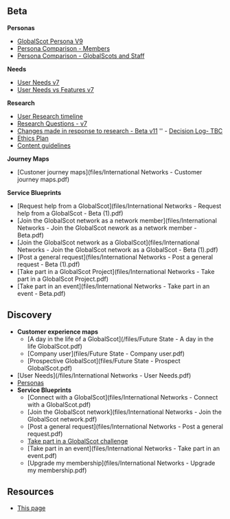 ## Beta

**Personas**
- [GlobalScot Persona V9](files/Personas_IN_v9.pdf)
- [Persona Comparison - Members](files/Pesona_Comparisson-GlobalScot_Members_2020.pdf)
- [Persona Comparison - GlobalScots and Staff](files/Pesona_Comparisson-GlobalScots_and_Staff_2020.pdf)

**Needs**
- [User Needs v7](files/User_needs_beta_V7.pdf)
- [User Needs vs Features v7](files/NeedsFeaturesApril2020.pdf)

**Research**
- [User Research  timeline](timeline)
- [Research Questions - v7](files/ResearchQuestions_IN_2020_V7.pdf)
- [Changes made in response to research - Beta v11](files/GSchangesV11.pdf)
'' - [Decision Log- TBC](#)
- [Ethics Plan](files/ethics_plan_IN_v0.9.pdf)
- [Content guidelines](https://scotentsd.github.io/styleguide/)

**Journey Maps**
- [Custoner journey maps](files/International Networks - Customer journey maps.pdf)

**Service Blueprints**
  - [Request help from a GlobalScot](files/International Networks - Request help from a GlobalScot - Beta (1).pdf)
  - [Join the GlobalScot network as a network member](files/International Networks - Join the GlobalScot nework as a network member - Beta.pdf)
  - [Join the GlobalScot network as a GlobalScot](files/International Networks - Join the GlobalScot network as a GlobalScot - Beta (1).pdf)
  - [Post a general request](files/International Networks - Post a general request - Beta (1).pdf)
  - [Take part in a GlobalScot Project](files/International Networks - Take part in a GlobalScot Project.pdf)
  - [Take part in an event](files/International Networks - Take part in an event - Beta.pdf)


## Discovery
- **Customer experience maps**
   - [A day in the life of a GlobalScot](/files/Future State - A day in the life GlobalScot.pdf)
   - [Company user](files/Future State - Company user.pdf)
   - [Prospective GlobalScot](files/Future State - Prospect GlobalScot.pdf)
- [User Needs](/files/International Networks - User Needs.pdf)
- [Personas](/files/Scotland_PLC_Personas.pdf)
- **Service Blueprints**
  - [Connect with a GlobalScot](files/International Networks - Connect with a GlobalScot.pdf)
  - [Join the GlobalScot network](files/International Networks - Join the GlobalScot network.pdf)
  - [Post a general request](files/International Networks - Post a general request.pdf)
  - [Take part in a GlobalScot challenge](files/InternationalNetworks-TakePart.pdf)
  - [Take part in an event](files/International Networks - Take part in an event.pdf)
  - [Upgrade my membership](files/International Networks - Upgrade my membership.pdf)  


## Resources
- [This page](https://scotentsd.github.io/international/)
